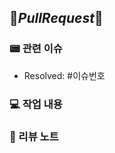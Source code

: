 ## 🚀*PullRequest*🚀

### 📟 관련 이슈
- Resolved: #이슈번호

### 💻 작업 내용
<!-- 작업 내용을 자유롭게 적어주세요. -->

### 📝 리뷰 노트
<!-- 질문이나 리뷰어들이 특별히 더 봐줬으면 하는 사항이 있다면 적어주세요. -->
